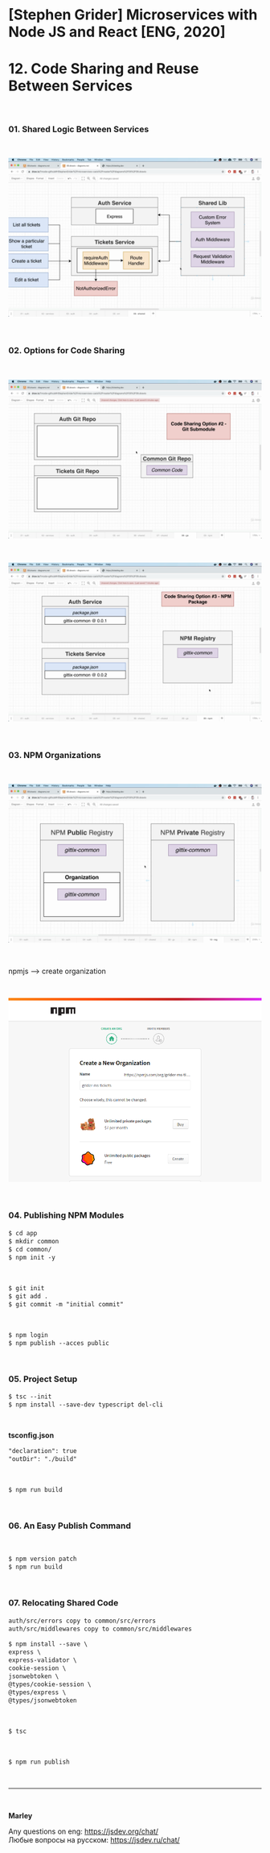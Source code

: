 # [Stephen Grider] Microservices with Node JS and React [ENG, 2020]

# 12. Code Sharing and Reuse Between Services

<br/>

### 01. Shared Logic Between Services

<br/>

![Application](/img/pic-12-01.png?raw=true)

<br/>

### 02. Options for Code Sharing

<br/>

![Application](/img/pic-12-02.png?raw=true)

<br/>

![Application](/img/pic-12-03.png?raw=true)

<br/>

### 03. NPM Organizations

<br/>

![Application](/img/pic-12-04.png?raw=true)

<br/>

npmjs --> create organization

<br/>

![Application](/img/pic-12-05.png?raw=true)

<br/>

### 04. Publishing NPM Modules

    $ cd app
    $ mkdir common
    $ cd common/
    $ npm init -y

<br/>

    $ git init
    $ git add .
    $ git commit -m "initial commit"

<br/>

    $ npm login
    $ npm publish --acces public

<br/>

### 05. Project Setup

    $ tsc --init
    $ npm install --save-dev typescript del-cli

<br/>

**tsconfig.json**

    "declaration": true
    "outDir": "./build"

<br/>

    $ npm run build

<br/>

### 06. An Easy Publish Command

<br/>

    $ npm version patch
    $ npm run build

<br/>

### 07. Relocating Shared Code

```
auth/src/errors copy to common/src/errors
auth/src/middlewares copy to common/src/middlewares
```

    $ npm install --save \
    express \
    express-validator \
    cookie-session \
    jsonwebtoken \
    @types/cookie-session \
    @types/express \
    @types/jsonwebtoken

<br/>

    $ tsc

<br/>

    $ npm run publish

<br/>

---

<br/>

**Marley**

Any questions on eng: https://jsdev.org/chat/  
Любые вопросы на русском: https://jsdev.ru/chat/
